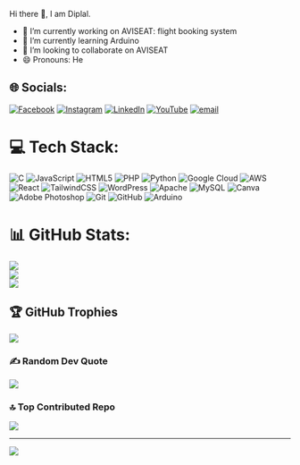  Hi there 👋, I am Diplal.
 
- 🔭 I’m currently working on AVISEAT: flight booking system
- 🌱 I’m currently learning Arduino
- 👯 I’m looking to collaborate on AVISEAT
- 😄 Pronouns: He

## 🌐 Socials:
[![Facebook](https://img.shields.io/badge/Facebook-%231877F2.svg?logo=Facebook&logoColor=white)](https://facebook.com/diplal.thakur.466538) [![Instagram](https://img.shields.io/badge/Instagram-%23E4405F.svg?logo=Instagram&logoColor=white)](https://instagram.com/DTB99_99) [![LinkedIn](https://img.shields.io/badge/LinkedIn-%230077B5.svg?logo=linkedin&logoColor=white)](https://linkedin.com/in/diplal-thakur-barhi-620479372) [![YouTube](https://img.shields.io/badge/YouTube-%23FF0000.svg?logo=YouTube&logoColor=white)](https://youtube.com/@CSthalaAIphile) [![email](https://img.shields.io/badge/Email-D14836?logo=gmail&logoColor=white)](mailto:xaverianbarahi111@gmai.com) 

# 💻 Tech Stack:
![C](https://img.shields.io/badge/c-%2300599C.svg?style=for-the-badge&logo=c&logoColor=white) ![JavaScript](https://img.shields.io/badge/javascript-%23323330.svg?style=for-the-badge&logo=javascript&logoColor=%23F7DF1E) ![HTML5](https://img.shields.io/badge/html5-%23E34F26.svg?style=for-the-badge&logo=html5&logoColor=white) ![PHP](https://img.shields.io/badge/php-%23777BB4.svg?style=for-the-badge&logo=php&logoColor=white) ![Python](https://img.shields.io/badge/python-3670A0?style=for-the-badge&logo=python&logoColor=ffdd54) ![Google Cloud](https://img.shields.io/badge/GoogleCloud-%234285F4.svg?style=for-the-badge&logo=google-cloud&logoColor=white) ![AWS](https://img.shields.io/badge/AWS-%23FF9900.svg?style=for-the-badge&logo=amazon-aws&logoColor=white) ![React](https://img.shields.io/badge/react-%2320232a.svg?style=for-the-badge&logo=react&logoColor=%2361DAFB) ![TailwindCSS](https://img.shields.io/badge/tailwindcss-%2338B2AC.svg?style=for-the-badge&logo=tailwind-css&logoColor=white) ![WordPress](https://img.shields.io/badge/WordPress-%23117AC9.svg?style=for-the-badge&logo=WordPress&logoColor=white) ![Apache](https://img.shields.io/badge/apache-%23D42029.svg?style=for-the-badge&logo=apache&logoColor=white) ![MySQL](https://img.shields.io/badge/mysql-4479A1.svg?style=for-the-badge&logo=mysql&logoColor=white) ![Canva](https://img.shields.io/badge/Canva-%2300C4CC.svg?style=for-the-badge&logo=Canva&logoColor=white) ![Adobe Photoshop](https://img.shields.io/badge/adobe%20photoshop-%2331A8FF.svg?style=for-the-badge&logo=adobe%20photoshop&logoColor=white) ![Git](https://img.shields.io/badge/git-%23F05033.svg?style=for-the-badge&logo=git&logoColor=white) ![GitHub](https://img.shields.io/badge/github-%23121011.svg?style=for-the-badge&logo=github&logoColor=white) ![Arduino](https://img.shields.io/badge/-Arduino-00979D?style=for-the-badge&logo=Arduino&logoColor=white)
# 📊 GitHub Stats:
![](https://github-readme-stats.vercel.app/api?username=Twinkling-Star-Space&theme=dark&hide_border=false&include_all_commits=false&count_private=false)<br/>
![](https://nirzak-streak-stats.vercel.app/?user=Twinkling-Star-Space&theme=dark&hide_border=false)<br/>
![](https://github-readme-stats.vercel.app/api/top-langs/?username=Twinkling-Star-Space&theme=dark&hide_border=false&include_all_commits=false&count_private=false&layout=compact)

## 🏆 GitHub Trophies
![](https://github-profile-trophy.vercel.app/?username=Twinkling-Star-Space&theme=radical&no-frame=false&no-bg=true&margin-w=4)

### ✍️ Random Dev Quote
![](https://quotes-github-readme.vercel.app/api?type=horizontal&theme=radical)

### 🔝 Top Contributed Repo
![](https://github-contributor-stats.vercel.app/api?username=Twinkling-Star-Space&limit=5&theme=dark&combine_all_yearly_contributions=true)

---
[![](https://visitcount.itsvg.in/api?id=Twinkling-Star-Space&icon=0&color=0)](https://visitcount.itsvg.in)

<!-- Proudly created with GPRM ( https://gprm.itsvg.in ) -->
